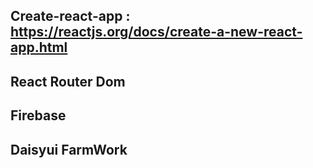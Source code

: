 

## Create-react-app : https://reactjs.org/docs/create-a-new-react-app.html

## React Router Dom
## Firebase
## Daisyui FarmWork

